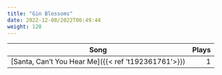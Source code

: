 ```yaml
---
title: "Gin Blossoms"
date: 2022-12-08/2022T06:49:44
weight: 120
---
```




 Song | Plays 
----- | -----:
[Santa, Can’t You Hear Me]({{< ref 't192361761'>}}) | 1
